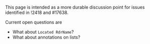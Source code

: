 This page is intended as a more durable discussion point for issues identified in !2418 and #17638.

Current open questions are

- What about `Located RdrName`?
- What about annotations on lists?
